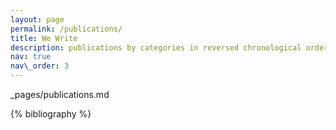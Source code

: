 ```yaml
---
layout: page
permalink: /publications/
title: We Write
description: publications by categories in reversed chronological order. generated by jekyll-scholar.
nav: true
nav\_order: 3
---
```


\_pages/publications.md

<div class="publications">

{% bibliography %}

</div>
